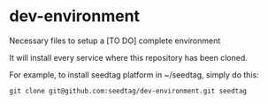 # dev-environment
Necessary files to setup a [TO DO] complete environment

It will install every service where this repository has been cloned.

For example, to install seedtag platform in ~/seedtag, simply do this:

`git clone git@github.com:seedtag/dev-environment.git seedtag`
